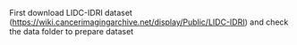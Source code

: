 First download LIDC-IDRI dataset (https://wiki.cancerimagingarchive.net/display/Public/LIDC-IDRI) and check the data folder to prepare dataset 
